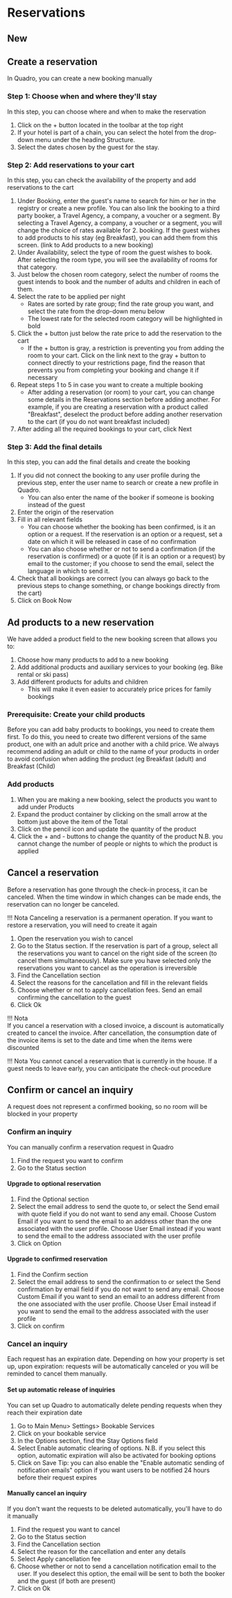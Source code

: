 # Reservations

## New

## Create a reservation

In Quadro, you can create a new booking manually

### Step 1: Choose when and where they'll stay

In this step, you can choose where and when to make the reservation

1. Click on the + button located in the toolbar at the top right
2. If your hotel is part of a chain, you can select the hotel from the drop-down menu under the heading Structure.
3. Select the dates chosen by the guest for the stay.

### Step 2: Add reservations to your cart

In this step, you can check the availability of the property and add reservations to the cart

1. Under Booking, enter the guest's name to search for him or her in the registry or create a new profile. You can also link the booking to a third party booker, a Travel Agency, a company, a voucher or a segment. By selecting a Travel Agency, a company, a voucher or a segment, you will change the choice of rates available for 2. booking. If the guest wishes to add products to his stay (eg Breakfast), you can add them from this screen. (link to Add products to a new booking)
2. Under Availability, select the type of room the guest wishes to book. After selecting the room type, you will see the availability of rooms for that category.
3. Just below the chosen room category, select the number of rooms the guest intends to book and the number of adults and children in each of them.
4. Select the rate to be applied per night
   - Rates are sorted by rate group; find the rate group you want, and select the rate from the drop-down menu below
   - The lowest rate for the selected room category will be highlighted in bold
5. Click the + button just below the rate price to add the reservation to the cart
   - If the + button is gray, a restriction is preventing you from adding the room to your cart. Click on the link next to the gray + button to connect directly to your restrictions page, find the reason that prevents you from completing your booking and change it if necessary
6. Repeat steps 1 to 5 in case you want to create a multiple booking
   - After adding a reservation (or room) to your cart, you can change some details in the Reservations section before adding another. For example, if you are creating a reservation with a product called "Breakfast", deselect the product before adding another reservation to the cart (if you do not want breakfast included)
7. After adding all the required bookings to your cart, click Next

### Step 3: Add the final details

In this step, you can add the final details and create the booking

1. If you did not connect the booking to any user profile during the previous step, enter the user name to search or create a new profile in Quadro.
   - You can also enter the name of the booker if someone is booking instead of the guest
2. Enter the origin of the reservation
3. Fill in all relevant fields
   - You can choose whether the booking has been confirmed, is it an option or a request. If the reservation is an option or a request, set a date on which it will be released in case of no confirmation
   - You can also choose whether or not to send a confirmation (if the reservation is confirmed) or a quote (if it is an option or a request) by email to the customer; if you choose to send the email, select the language in which to send it.
4. Check that all bookings are correct (you can always go back to the previous steps to change something, or change bookings directly from the cart)
5. Click on Book Now

## Ad products to a new reservation

We have added a product field to the new booking screen that allows you to:

1. Choose how many products to add to a new booking
2. Add additional products and auxiliary services to your booking (eg. Bike rental or ski pass)
3. Add different products for adults and children
   - This will make it even easier to accurately price prices for family bookings

### Prerequisite: Create your child products

Before you can add baby products to bookings, you need to create them first. To do this, you need to create two different versions of the same product, one with an adult price and another with a child price. We always recommend adding an adult or child to the name of your products in order to avoid confusion when adding the product (eg Breakfast (adult) and Breakfast (Child)

### Add products

1. When you are making a new booking, select the products you want to add under Products
2. Expand the product container by clicking on the small arrow at the bottom just above the item of the Total
3. Click on the pencil icon and update the quantity of the product
4. Click the + and - buttons to change the quantity of the product
   N.B. you cannot change the number of people or nights to which the product is applied

## Cancel a reservation

Before a reservation has gone through the check-in process, it can be canceled. When the time window in which changes can be made ends, the reservation can no longer be canceled.

!!! Nota
    Canceling a reservation is a permanent operation. If you want to restore a reservation, you will need to create it again

1. Open the reservation you wish to cancel
2. Go to the Status section. If the reservation is part of a group, select all the reservations you want to cancel on the right side of the screen (to cancel them simultaneously). Make sure you have selected only the reservations you want to cancel as the operation is irreversible
3. Find the Cancellation section
4. Select the reasons for the cancellation and fill in the relevant fields
5. Choose whether or not to apply cancellation fees. Send an email confirming the cancellation to the guest
6. Click Ok

!!! Nota   
    If you cancel a reservation with a closed invoice, a discount is automatically created to cancel the invoice. After cancellation, the consumption date of the invoice items is set to the date and time when the items were discounted

!!! Nota
    You cannot cancel a reservation that is currently in the house. If a guest needs to leave early, you can anticipate the check-out procedure

## Confirm or cancel an inquiry

A request does not represent a confirmed booking, so no room will be blocked in your property

### Confirm an inquiry

You can manually confirm a reservation request in Quadro

1. Find the request you want to confirm
2. Go to the Status section

#### Upgrade to optional reservation

1. Find the Optional section
2. Select the email address to send the quote to, or select the Send email with quote field if you do not want to send any email. Choose Custom Email if you want to send the email to an address other than the one associated with the user profile. Choose User Email instead if you want to send the email to the address associated with the user profile
3. Click on Option

#### Upgrade to confirmed reservation

1. Find the Confirm section
2. Select the email address to send the confirmation to or select the Send confirmation by email field if you do not want to send any email. Choose Custom Email if you want to send an email to an address different from the one associated with the user profile. Choose User Email instead if you want to send the email to the address associated with the user profile
3. Click on confirm

### Cancel an inquiry

Each request has an expiration date. Depending on how your property is set up, upon expiration: requests will be automatically canceled or you will be reminded to cancel them manually.

#### Set up automatic release of inquiries

You can set up Quadro to automatically delete pending requests when they reach their expiration date

1. Go to Main Menu> Settings> Bookable Services
2. Click on your bookable service
3. In the Options section, find the Stay Options field
4. Select Enable automatic clearing of options. N.B. if you select this option, automatic expiration will also be activated for booking options
5. Click on Save
   Tip: you can also enable the "Enable automatic sending of notification emails" option if you want users to be notified 24 hours before their request expires

#### Manually cancel an inquiry

If you don't want the requests to be deleted automatically, you'll have to do it manually

1. Find the request you want to cancel
2. Go to the Status section
3. Find the Cancellation section
4. Select the reason for the cancellation and enter any details
5. Select Apply cancellation fee
6. Choose whether or not to send a cancellation notification email to the user. If you deselect this option, the email will be sent to both the booker and the guest (if both are present)
7. Click on Ok
